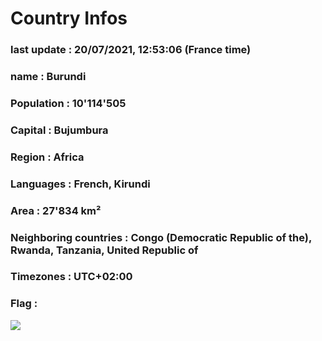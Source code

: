 # Country  Infos
### last update : 20/07/2021, 12:53:06 (France time)

### name : Burundi
### Population : 10'114'505
### Capital : Bujumbura
### Region : Africa
### Languages : French, Kirundi
### Area : 27'834 km²
### Neighboring countries : Congo (Democratic Republic of the), Rwanda, Tanzania, United Republic of
### Timezones : UTC+02:00

### Flag :
![](https://restcountries.eu/data/bdi.svg)